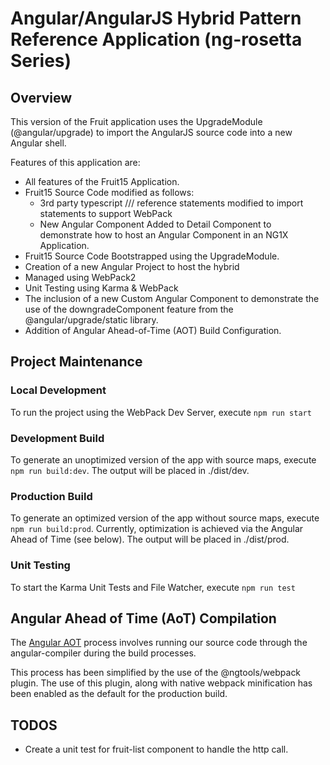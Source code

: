 # Angular/AngularJS Hybrid Pattern Reference Application (ng-rosetta Series)
## Overview
This version of the Fruit application uses the UpgradeModule (@angular/upgrade) to import the AngularJS source code into a new Angular shell.

Features of this application are:
* All features of the Fruit15 Application.
* Fruit15 Source Code modified as follows:
    * 3rd party typescript /// reference statements modified to import statements to support WebPack
    * New Angular Component Added to Detail Component to demonstrate how to host an Angular Component in an NG1X Application.
* Fruit15 Source Code Bootstrapped using the UpgradeModule.
* Creation of a new Angular Project to host the hybrid
* Managed using WebPack2
* Unit Testing using Karma & WebPack
* The inclusion of a new Custom Angular Component to demonstrate the use of the downgradeComponent feature from the @angular/upgrade/static library.
* Addition of Angular Ahead-of-Time (AOT) Build Configuration.

## Project Maintenance
### Local Development
To run the project using the WebPack Dev Server, execute `npm run start`

### Development Build
To generate an unoptimized version of the app with source maps, execute `npm run build:dev`. The output will be placed in ./dist/dev.

### Production Build
To generate an optimized version of the app without source maps, execute `npm run build:prod`. Currently, optimization is achieved via the Angular Ahead of Time (see below). The output will be placed in ./dist/prod.

### Unit Testing
To start the Karma Unit Tests and File Watcher, execute `npm run test`

## Angular Ahead of Time (AoT) Compilation
The [Angular AOT](https://angular.io/guide/aot-compiler) process involves running our source code through the angular-compiler during the build processes.

This process has been simplified by the use of the @ngtools/webpack plugin. The use of this plugin, along with native webpack minification has been enabled as the default for the production build.

## TODOS
* Create a unit test for fruit-list component to handle the http call.
